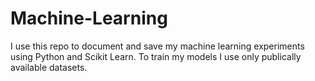 # Machine-Learning
I use this repo to document and save my machine learning experiments using Python and Scikit Learn. To train my models I use only publically available datasets.
